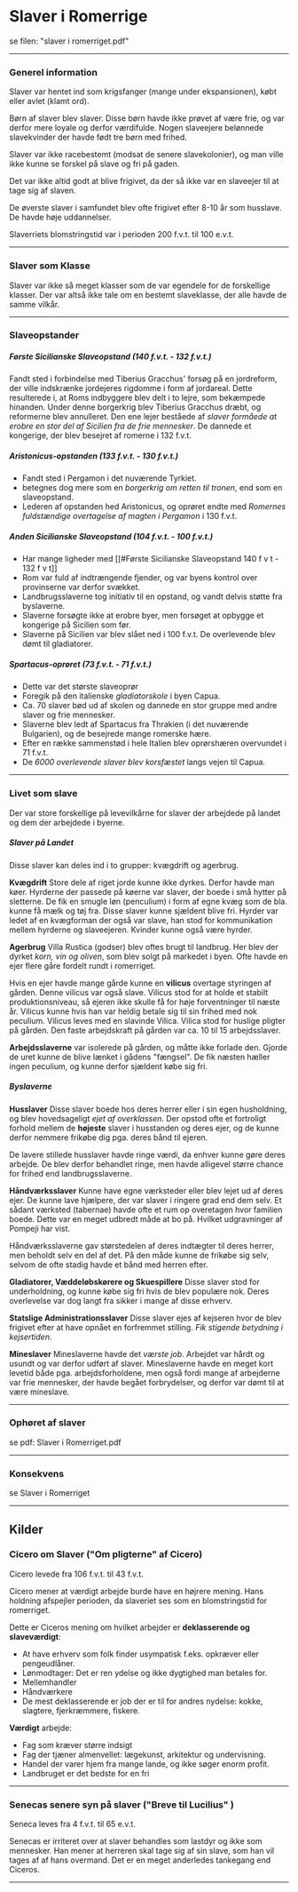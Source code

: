 # Slaver i Romerrige
se filen: "slaver i romerriget.pdf"

---

### Generel information
Slaver var hentet ind som krigsfanger (mange under ekspansionen), købt eller avlet (klamt ord).

Børn af slaver blev slaver. Disse børn havde ikke prøvet af være frie, og var derfor mere loyale og derfor værdifulde. Nogen slaveejere belønnede slavekvinder der havde født tre børn med frihed.

Slaver var ikke racebestemt (modsat de senere slavekolonier), og man ville ikke kunne se forskel på slave og fri på gaden.

Det var ikke altid godt at blive frigivet, da der så ikke var en slaveejer til at tage sig af slaven.

De øverste slaver i samfundet blev ofte frigivet efter 8-10 år som husslave. De havde høje uddannelser.

Slaverriets blomstringstid var i perioden 200 f.v.t. til 100 e.v.t.

---

### Slaver som Klasse
Slaver var ikke så meget klasser som de var egendele for de forskellige klasser. Der var altså ikke tale om en bestemt slaveklasse, der alle havde de samme vilkår.

---

### Slaveopstander

##### Første Sicilianske Slaveopstand (140 f.v.t. - 132 f.v.t.)
Fandt sted i forbindelse med Tiberius Gracchus' forsøg på en jordreform, der ville indskrænke jordejeres rigdomme i form af jordareal. Dette resulterede i, at Roms indbyggere blev delt i to lejre, som bekæmpede hinanden. Under denne borgerkrig blev Tiberius Gracchus dræbt, og reformerne blev annulleret. Den ene lejer beståede af *slaver formåede at erobre en stor del af Sicilien fra de frie mennesker*. De dannede et kongerige, der blev besejret af romerne i 132 f.v.t.

##### Aristonicus-opstanden (133 f.v.t. - 130 f.v.t.)
- Fandt sted i Pergamon i det nuværende Tyrkiet.
- betegnes dog mere som en *borgerkrig om retten til tronen*, end som en slaveopstand.
- Lederen af opstanden hed Aristonicus, og oprøret endte med *Romernes fuldstændige overtagelse af magten i Pergamon* i 130 f.v.t.

##### Anden Sicilianske Slaveopstand (104 f.v.t. - 100 f.v.t.)
- Har mange ligheder med [[#Første Sicilianske Slaveopstand 140 f v t - 132 f v t]]
- Rom var fuld af indtrængende fjender, og var byens kontrol over provinserne var derfor svækket.
- Landbrugsslaverne tog initiativ til en opstand, og vandt delvis støtte fra byslaverne.
- Slaverne forsøgte ikke at erobre byer, men forsøget at opbygge et kongerige på Sicilien som før.
- Slaverne på Sicilien var blev slået ned i 100 f.v.t. De overlevende blev dømt til gladiatorer.

##### Spartacus-oprøret (73 f.v.t. - 71 f.v.t.)
- Dette var det største slaveoprør
- Foregik på den italienske *gladiatorskole* i byen Capua.
- Ca. 70 slaver bød ud af skolen og dannede en stor gruppe med andre slaver og frie mennesker.
- Slaverne blev ledt af Spartacus fra Thrakien (i det nuværende Bulgarien), og de besejrede mange romerske hære.
- Efter en række sammenstød i hele Italien blev oprørshæren overvundet i 71 f.v.t.
- De *6000 overlevende slaver blev korsfæstet* langs vejen til Capua.

---

### Livet som slave
Der var store forskellige på levevilkårne for slaver der arbejdede på landet og dem der arbejdede i byerne.

##### Slaver på Landet
Disse slaver kan deles ind i to grupper: kvægdrift og agerbrug.

**Kvægdrift**
Store dele af riget jorde kunne ikke dyrkes. Derfor havde man køer. Hyrderne der passede på køerne var slaver, der boede i små hytter på sletterne. De fik en smugle løn (penculium) i form af egne kvæg som de bla. kunne få mælk og tøj fra. Disse slaver kunne sjældent blive fri. Hyrder var ledet af en kvægforman der også var slave, han stod for kommunikation mellem hyrderne og slaveejeren. Kvinder kunne også være hyrder.

**Agerbrug**
Villa Rustica (godser) blev oftes brugt til landbrug. Her blev der dyrket *korn, vin og oliven*, som blev solgt på markedet i byen. Ofte havde en ejer flere gåre fordelt rundt i romerriget.

Hvis en ejer havde mange gårde kunne en **vilicus** overtage styringen af gården. Denne vilicus var også slave. Vilicus stod for at holde et stabilt produktionsniveau, så ejeren ikke skulle få for høje forventninger til næste år. Vilicus kunne hvis han var heldig betale sig til sin frihed med nok peculium. Vilicus leves med en slavinde Vilica. Vilica stod for huslige pligter på gården. Den faste arbejdskraft på gården var ca. 10 til 15 arbejdsslaver.

**Arbejdsslaverne** var isolerede på gården, og måtte ikke forlade den. Gjorde de uret kunne de blive lænket i gådens "fængsel". De fik næsten hæller ingen peculium, og kunne derfor sjældent købe sig fri.

##### Byslaverne

**Husslaver**
Disse slaver boede hos deres herrer eller i sin egen husholdning, og blev hovedsageligt *ejet af overklassen*. Der opstod ofte et fortroligt forhold mellem de **højeste** slaver i husstanden og deres ejer, og de kunne derfor nemmere frikøbe dig pga. deres bånd til ejeren.

De lavere stillede husslaver havde ringe værdi, da enhver kunne gøre deres arbejde. De blev derfor behandlet ringe, men havde alligevel større chance for frihed end landbrugsslaverne.

**Håndværksslaver**
Kunne have egne værksteder eller blev lejet ud af deres ejer. De kunne lave hjælpere, der var slaver i ringere grad end dem selv. Et sådant værksted (tabernae) havde ofte et rum op overetagen hvor familien boede. Dette var en meget udbredt måde at bo på. Hvilket udgravninger af Pompeji har vist.

Håndværksslaverne gav størstedelen af deres indtægter til deres herrer, men beholdt selv en del af det. På den måde kunne de frikøbe sig selv, selvom de ofte stadig havde et bånd med herren efter.

**Gladiatorer, Væddeløbskørere og Skuespillere**
Disse slaver stod for underholdning, og kunne købe sig fri hvis de blev populære nok. Deres overlevelse var dog langt fra sikker i mange af disse erhverv.

**Statslige Administrationsslaver**
Disse slaver ejes af kejseren hvor de blev frigivet efter at have opnået en forfremmet stilling. *Fik stigende betydning i kejsertiden*.

**Mineslaver**
Mineslaverne havde det *værste job*. Arbejdet var hårdt og usundt og var derfor udført af slaver. Mineslaverne havde en meget kort levetid både pga. arbejdsforholdene, men også fordi mange af arbejderne var frie mennesker, der havde begået forbrydelser, og derfor var dømt til at være mineslave.

---

### Ophøret af slaver
se pdf: Slaver i Romerriget.pdf

---

### Konsekvens
se Slaver i Romerriget

---

## Kilder

### Cicero om Slaver ("Om pligterne" af Cicero)
Cicero levede fra 106 f.v.t. til 43 f.v.t.

Cicero mener at værdigt arbejde burde have en højrere mening. Hans holdning afspejler perioden, da slaveriet ses som en blomstringstid for romerriget.


Dette er Ciceros mening om hvilket arbejder er **deklasserende og slaveværdigt**:
- At have erhverv som folk finder usympatisk f.eks. opkræver eller pengeudlåner.
- Lønmodtager: Det er ren ydelse og ikke dygtighed man betales for.
- Mellemhandler
- Håndværkere
- De mest deklasserende er job der er til for andres nydelse: kokke, slagtere, fjerkræmmere, fiskere.

**Værdigt** arbejde:
- Fag som kræver større indsigt
- Fag der tjæner almenvellet: lægekunst, arkitektur og undervisning.
- Handel der varer hjem fra mange lande, og ikke søger enorm profit.
- Landbruget er det bedste for en fri

---

### Senecas senere syn på slaver ("Breve til Lucilius" )
Seneca leves fra 4 f.v.t. til 65 e.v.t.

Senecas er irriteret over at slaver behandles som lastdyr og ikke som mennesker. Han mener at herreren skal tage sig af sin slave, som han vil tages af af hans overmand. Det er en meget anderledes tankegang end Ciceros.

---
